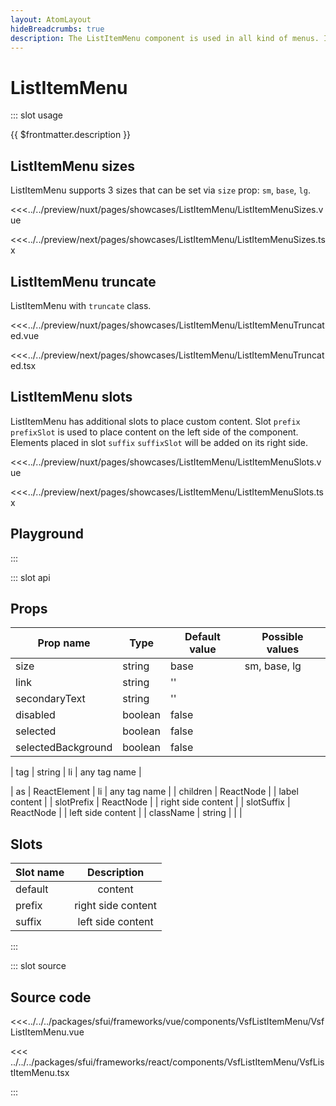 ```yaml
---
layout: AtomLayout
hideBreadcrumbs: true
description: The ListItemMenu component is used in all kind of menus. It can act like a link or a button.
---
```

# ListItemMenu

::: slot usage

{{ $frontmatter.description }}

## ListItemMenu sizes

ListItemMenu supports 3 sizes that can be set via `size` prop: `sm`, `base`, `lg`.

<Showcase showcase-name="ListItemMenu/ListItemMenuSizes" style="min-height:250px">

<!-- vue -->
<<<../../preview/nuxt/pages/showcases/ListItemMenu/ListItemMenuSizes.vue
<!-- end vue -->
<!-- react -->
<<<../../preview/next/pages/showcases/ListItemMenu/ListItemMenuSizes.tsx
<!-- end react -->
</Showcase>

## ListItemMenu truncate

ListItemMenu with `truncate` class.

<Showcase showcase-name="ListItemMenu/ListItemMenuTruncated" >

<!-- vue -->
<<<../../preview/nuxt/pages/showcases/ListItemMenu/ListItemMenuTruncated.vue
<!-- end vue -->
<!-- react -->
<<<../../preview/next/pages/showcases/ListItemMenu/ListItemMenuTruncated.tsx
<!-- end react -->
</Showcase>

## ListItemMenu slots

ListItemMenu has additional slots to place custom content. Slot <!-- vue --> `prefix`<!-- end vue --> <!-- react -->`prefixSlot` <!-- end react --> is used to place content on the left side of the component. Elements placed in slot  <!-- vue --> `suffix`<!-- end vue --> <!-- react --> `suffixSlot` <!-- end react --> will be added on its right side.

<Showcase showcase-name="ListItemMenu/ListItemMenuSlots" >

<!-- vue -->
<<<../../preview/nuxt/pages/showcases/ListItemMenu/ListItemMenuSlots.vue
<!-- end vue -->
<!-- react -->
<<<../../preview/next/pages/showcases/ListItemMenu/ListItemMenuSlots.tsx
<!-- end react -->
</Showcase>

## Playground

<Generate />

:::

::: slot api
## Props

| Prop name          | Type          | Default value | Possible values            |
| ------------------ | ------------  | ------------- | -------------------------- |
| size               | string        | base          | sm, base, lg               |
| link               | string        | ''            |                            |
| secondaryText      | string        | ''            |                            |
| disabled           | boolean       | false         |                            |
| selected           | boolean       | false         |                            |
| selectedBackground | boolean       | false         |                            |
<!-- vue -->
| tag                | string        | li            | any tag name               |
<!-- end vue -->
<!-- react -->
| as                 | ReactElement  | li            | any tag name               |
| children           | ReactNode     |               | label content              |
| slotPrefix         | ReactNode     |               | right side content         |
| slotSuffix         | ReactNode     |               | left side content          |
| className          | string        |               |                            |
<!-- end react -->

<!-- vue -->
## Slots

| Slot name     |        Description         |
| ------------- | :------------------------: |
| default       |  content                   |
| prefix        | right side content         |
| suffix        | left side content          |

<!-- end vue -->

:::

::: slot source
## Source code

<!-- vue -->
<<<../../../packages/sfui/frameworks/vue/components/VsfListItemMenu/VsfListItemMenu.vue
<!-- end vue -->
<!-- react -->
<<< ../../../packages/sfui/frameworks/react/components/VsfListItemMenu/VsfListItemMenu.tsx
<!-- end react -->
:::
